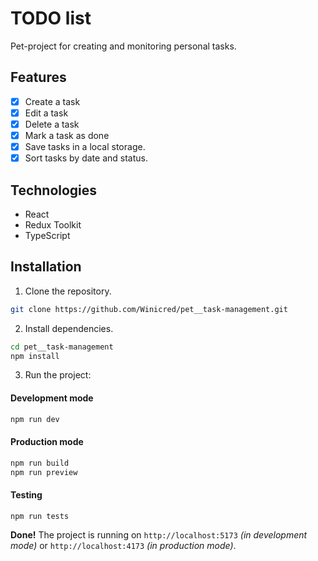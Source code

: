 # TODO list

Pet-project for creating and monitoring personal tasks.

## Features

- [x] Create a task
- [x] Edit a task
- [x] Delete a task
- [x] Mark a task as done
- [x] Save tasks in a local storage.
- [x] Sort tasks by date and status.

## Technologies

- React
- Redux Toolkit
- TypeScript

## Installation

1. Clone the repository.

```bash
git clone https://github.com/Winicred/pet__task-management.git
```

2. Install dependencies.

```bash
cd pet__task-management
npm install
```

3. Run the project:

#### Development mode

```bash
npm run dev
```

#### Production mode

```bash
npm run build
npm run preview
```

#### Testing

```bash
npm run tests
```

**Done!** The project is running on `http://localhost:5173` _(in development mode)_ or `http://localhost:4173` _(in
production mode)_.

